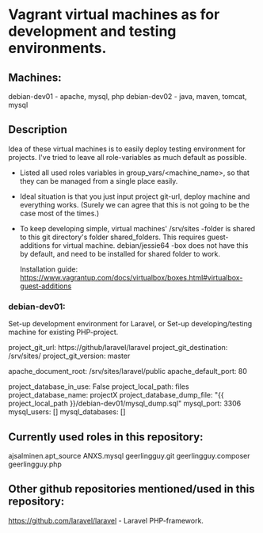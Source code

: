 # Vagrant virtual machines as for development and testing environments.

## Machines:
  debian-dev01 - apache, mysql, php
  debian-dev02 - <In progress> java, maven, tomcat, mysql

## Description
Idea of these virtual machines is to easily deploy testing environment for projects.
I've tried to leave all role-variables as much default as possible.

- Listed all used roles variables in group_vars/<machine_name>, so that
  they can be managed from a single place easily.

- Ideal situation is that you just input project git-url, deploy machine and
  everything works.
  (Surely we can agree that this is not going to be the case most of the times.)

- To keep developing simple, virtual machines' /srv/sites -folder is shared
  to this git directory's folder shared_folders. This requires guest-additions
  for virtual machine. debian/jessie64 -box does not have this by default,
  and need to be installed for shared folder to work.

  Installation guide:
  https://www.vagrantup.com/docs/virtualbox/boxes.html#virtualbox-guest-additions

### debian-dev01:
  Set-up development environment for Laravel, or Set-up developing/testing
  machine for existing PHP-project.

  project_git_url: https://github/laravel/laravel
  project_git_destination: /srv/sites/
  project_git_version: master

  apache_document_root: /srv/sites/laravel/public
  apache_default_port: 80

  project_database_in_use: False
  project_local_path: files
  project_database_name: projectX
  project_database_dump_file: "{{ project_local_path }}/debian-dev01/mysql_dump.sql"
  mysql_port: 3306
  mysql_users: []
  mysql_databases: []


## Currently used roles in this repository:
  ajsalminen.apt_source
  ANXS.mysql
  geerlingguy.git
  geerlingguy.composer
  geerlingguy.php

## Other github repositories mentioned/used in this repository:
  https://github.com/laravel/laravel - Laravel PHP-framework.
